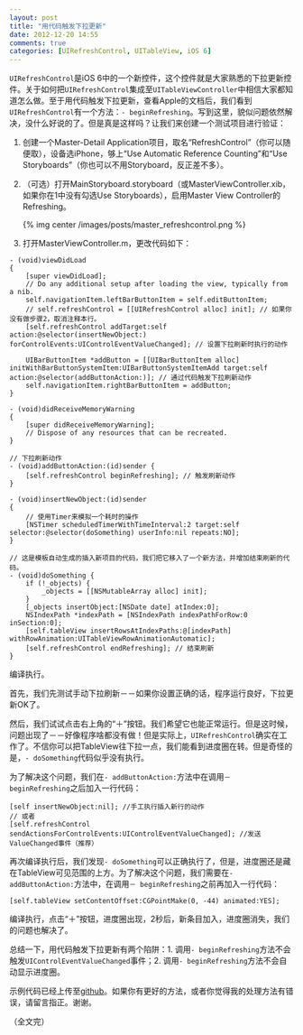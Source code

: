 ```yaml
---
layout: post
title: "用代码触发下拉更新"
date: 2012-12-20 14:55
comments: true
categories: [UIRefreshControl, UITableView, iOS 6]
---
```


`UIRefreshControl`是iOS 6中的一个新控件，这个控件就是大家熟悉的下拉更新控件。关于如何把`UIRefreshControl`集成至`UITableViewController`中相信大家都知道怎么做。至于用代码触发下拉更新，查看Apple的文档后，我们看到`UIRefreshControl`有一个方法：`- beginRefreshing`。写到这里，貌似问题依然解决，没什么好说的了。但是真是这样吗？让我们来创建一个测试项目进行验证：

1. 创建一个Master-Detail Application项目，取名“RefreshControl”（你可以随便取），设备选iPhone，够上“Use Automatic Reference Counting”和“Use Storyboards”（你也可以不用Storyboard，反正差不多）。

2. （可选）打开MainStoryboard.storyboard（或MasterViewController.xib，如果你在1中没有勾选Use Storyboards），启用Master View Controller的Refreshing。

   {% img center /images/posts/master_refreshcontrol.png %}

3. 打开MasterViewController.m，更改代码如下：

<!-- more -->

``` objc
- (void)viewDidLoad
{
    [super viewDidLoad];
	// Do any additional setup after loading the view, typically from a nib.
    self.navigationItem.leftBarButtonItem = self.editButtonItem;
    // self.refreshControl = [[UIRefreshControl alloc] init]; // 如果你没有做步骤2，取消注释本行。
    [self.refreshControl addTarget:self action:@selector(insertNewObject:) forControlEvents:UIControlEventValueChanged]; // 设置下拉刷新时执行的动作
    
    UIBarButtonItem *addButton = [[UIBarButtonItem alloc] initWithBarButtonSystemItem:UIBarButtonSystemItemAdd target:self action:@selector(addButtonAction:)]; // 通过代码触发下拉刷新动作
    self.navigationItem.rightBarButtonItem = addButton;
}

- (void)didReceiveMemoryWarning
{
    [super didReceiveMemoryWarning];
    // Dispose of any resources that can be recreated.
}

// 下拉刷新动作
- (void)addButtonAction:(id)sender {
    [self.refreshControl beginRefreshing]; // 触发刷新动作
}

- (void)insertNewObject:(id)sender
{
    // 使用Timer来模拟一个耗时的操作
    [NSTimer scheduledTimerWithTimeInterval:2 target:self selector:@selector(doSomething) userInfo:nil repeats:NO];
}

// 这是模板自动生成的插入新项目的代码，我们把它移入了一个新方法，并增加结束刷新的代码。
- (void)doSomething {
    if (!_objects) {
        _objects = [[NSMutableArray alloc] init];
    }
    [_objects insertObject:[NSDate date] atIndex:0];
    NSIndexPath *indexPath = [NSIndexPath indexPathForRow:0 inSection:0];
    [self.tableView insertRowsAtIndexPaths:@[indexPath] withRowAnimation:UITableViewRowAnimationAutomatic];
    [self.refreshControl endRefreshing]; // 结束刷新
}

```

编译执行。

首先，我们先测试手动下拉刷新－－如果你设置正确的话，程序运行良好，下拉更新OK了。

然后，我们试试点击右上角的“＋”按钮。我们希望它也能正常运行。但是这时候，问题出现了－－好像程序啥都没有做！但是实际上，`UIRefreshControl`确实在工作了。不信你可以把TableView往下拉一点，我们能看到进度圈在转。但是奇怪的是，`- doSomething`代码似乎没有执行。

为了解决这个问题，我们在`- addButtonAction:`方法中在调用`－ beginRefreshing`之后加入一行代码：

``` objc
[self insertNewObject:nil]; //手工执行插入新行的动作
// 或者
[self.refreshControl sendActionsForControlEvents:UIControlEventValueChanged]; //发送ValueChanged事件（推荐）
```

再次编译执行后，我们发现`- doSomething`可以正确执行了，但是，进度圈还是藏在TableView可见范围的上方。为了解决这个问题，我们需要在`- addButtonAction:`方法中，在调用`－ beginRefreshing`之前再加入一行代码：

``` objc
[self.tableView setContentOffset:CGPointMake(0, -44) animated:YES];
```

编译执行，点击“＋”按钮，进度圈出现，2秒后，新条目加入，进度圈消失，我们的问题也解决了。

总结一下，用代码触发下拉更新有两个陷阱：1. 调用`- beginRefreshing`方法不会触发`UIControlEventValueChanged`事件；2. 调用`- beginRefreshing`方法不会自动显示进度圈。

示例代码已经上传至[github](https://github.com/venj/Cocoa-blog-code/tree/master/RefreshControl)。如果你有更好的方法，或者你觉得我的处理方法有错误，请留言指正。谢谢。

（全文完）
